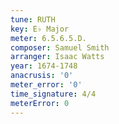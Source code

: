 ```yaml
---
tune: RUTH
key: E♭ Major
meter: 6.5.6.5.D.
composer: Samuel Smith
arranger: Isaac Watts
year: 1674-1748
anacrusis: '0'
meter_error: '0'
time_signature: 4/4
meterError: 0
---
```

